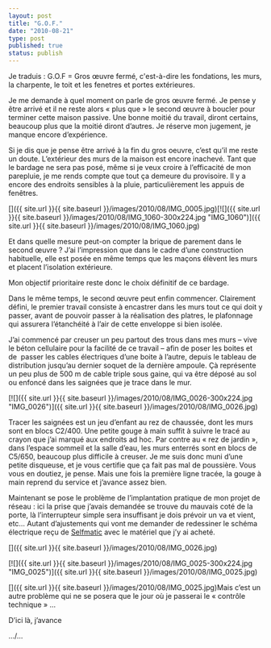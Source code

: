 ```yaml
---
layout: post
title: "G.O.F."
date: "2010-08-21"
type: post
published: true
status: publish
---
```


Je traduis : G.O.F = Gros œuvre fermé, c'est-à-dire les fondations, les murs, la charpente, le toit et les fenetres et portes extérieures.

Je me demande à quel moment on parle de gros œuvre fermé. Je pense y être arrivé et il ne reste alors « plus que » le second œuvre à boucler pour terminer cette maison passive. Une bonne moitié du travail, diront certains, beaucoup plus que la moitié diront d’autres. Je réserve mon jugement, je manque encore d’expérience.

Si je dis que je pense être arrivé à la fin du gros oeuvre, c’est qu’il me reste un doute. L’extérieur des murs de la maison est encore inachevé. Tant que le bardage ne sera pas posé, même si je veux croire à l’efficacité de mon parepluie, je me rends compte que tout ça demeure du provisoire. Il y a encore des endroits sensibles à la pluie, particulièrement les appuis de fenêtres.

[]({{ site.url }}{{ site.baseurl }}/images/2010/08/IMG_0005.jpg)[![]({{ site.url }}{{ site.baseurl }}/images/2010/08/IMG_1060-300x224.jpg "IMG_1060")]({{ site.url }}{{ site.baseurl }}/images/2010/08/IMG_1060.jpg)

Et dans quelle mesure peut-on compter la brique de parement dans le second œuvre ? J’ai l’impression que dans le cadre d’une construction habituelle, elle est posée en même temps que les maçons élèvent les murs et placent l’isolation extérieure.

Mon objectif prioritaire reste donc le choix définitif de ce bardage.

Dans le même temps, le second œuvre peut enfin commencer. Clairement défini, le premier travail consiste à encastrer dans les murs tout ce qui doit y passer, avant de pouvoir passer à la réalisation des platres, le plafonnage qui assurera l’étanchéité à l’air de cette enveloppe si bien isolée.

J’ai commencé par creuser un peu partout des trous dans mes murs – vive le béton cellulaire pour la facilité de ce travail – afin de poser les boites et de  passer les cables électriques d’une boite à l’autre, depuis le tableau de distribution jusqu’au dernier soquet de la dernière ampoule. Çà représente un peu plus de 500 m de cable triple sous gaine, qui va être déposé au sol ou enfoncé dans les saignées que je trace dans le mur.

[![]({{ site.url }}{{ site.baseurl }}/images/2010/08/IMG_0026-300x224.jpg "IMG_0026")]({{ site.url }}{{ site.baseurl }}/images/2010/08/IMG_0026.jpg)

Tracer les saignées est un jeu d’enfant au rez de chaussée, dont les murs sont en blocs C2/400. Une petite gouge à main suffit à suivre le tracé au crayon que j’ai marqué aux endroits ad hoc. Par contre au « rez de jardin », dans l’espace sommeil et la salle d’eau, les murs enterrés sont en blocs de C5/650, beaucoup plus difficile à creuser. Je me suis donc muni d’une petite disqueuse, et je vous certifie que ça fait pas mal de poussière. Vous vous en doutiez, je pense. Mais une fois la première ligne tracée, la gouge à main reprend du service et j’avance assez bien.

Maintenant se pose le problème de l’implantation pratique de mon projet de réseau : ici la prise que j’avais demandée se trouve du mauvais coté de la porte, là l’interrupteur simple sera insuffisant je dois prévoir un va et vient, etc… Autant d’ajustements qui vont me demander de redessiner le schéma électrique reçu de [Selfmatic](http://www.selfmatic.be/index.php?pageID=8&prodID=8) avec le matériel que j’y ai acheté.

[]({{ site.url }}{{ site.baseurl }}/images/2010/08/IMG_0026.jpg)

[![]({{ site.url }}{{ site.baseurl }}/images/2010/08/IMG_0025-300x224.jpg "IMG_0025")]({{ site.url }}{{ site.baseurl }}/images/2010/08/IMG_0025.jpg)

[]({{ site.url }}{{ site.baseurl }}/images/2010/08/IMG_0025.jpg)Mais c’est un autre problème qui ne se posera que le jour où je passerai le « contrôle technique » …

D’ici là, j’avance

…/…
